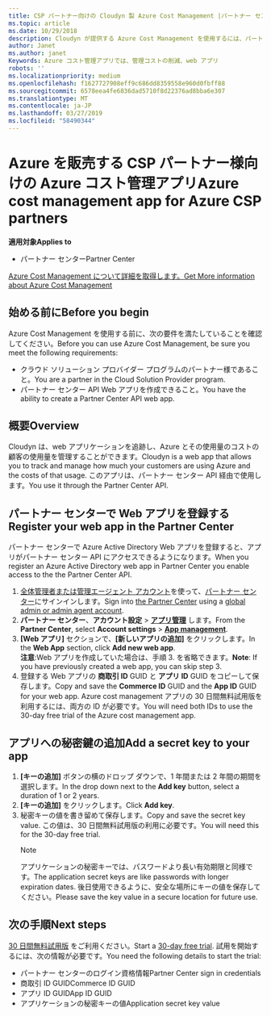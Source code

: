 ```yaml
---
title: CSP パートナー向けの Cloudyn 製 Azure Cost Management |パートナー センター
ms.topic: article
ms.date: 10/29/2018
description: Cloudyn が提供する Azure Cost Management を使用するには、パートナー センター API へのアクセスをプロビジョニングする必要があります。
author: Janet
ms.author: janet
Keywords: Azure コスト管理アプリでは、管理コストの削減、web アプリ
robots: ''
ms.localizationpriority: medium
ms.openlocfilehash: f1627727908eff9c686dd8359558e960d0fbff88
ms.sourcegitcommit: 6578eea4fe6836dad5710f8d22376ad8bba6e307
ms.translationtype: MT
ms.contentlocale: ja-JP
ms.lasthandoff: 03/27/2019
ms.locfileid: "58490344"
---
```

# <a name="azure-cost-management-app-for-azure-csp-partners"></a><span data-ttu-id="ca92c-104">Azure を販売する CSP パートナー様向けの Azure コスト管理アプリ</span><span class="sxs-lookup"><span data-stu-id="ca92c-104">Azure cost management app for Azure CSP partners</span></span>  

<span data-ttu-id="ca92c-105">**適用対象**</span><span class="sxs-lookup"><span data-stu-id="ca92c-105">**Applies to**</span></span>

-  <span data-ttu-id="ca92c-106">パートナー センター</span><span class="sxs-lookup"><span data-stu-id="ca92c-106">Partner Center</span></span>

[<span data-ttu-id="ca92c-107">Azure Cost Management について詳細を取得します。</span><span class="sxs-lookup"><span data-stu-id="ca92c-107">Get More information about Azure Cost Management</span></span>](https://go.microsoft.com/fwlink/p/?linkid=857893)

## <a name="before-you-begin"></a><span data-ttu-id="ca92c-108">始める前に</span><span class="sxs-lookup"><span data-stu-id="ca92c-108">Before you begin</span></span>
<span data-ttu-id="ca92c-109">Azure Cost Management を使用する前に、次の要件を満たしていることを確認してください。</span><span class="sxs-lookup"><span data-stu-id="ca92c-109">Before you can use Azure Cost Management, be sure you meet the following requirements:</span></span>

- <span data-ttu-id="ca92c-110">クラウド ソリューション プロバイダー プログラムのパートナー様であること。</span><span class="sxs-lookup"><span data-stu-id="ca92c-110">You are a partner in the Cloud Solution Provider program.</span></span>
- <span data-ttu-id="ca92c-111">パートナー センター API Web アプリを作成できること。</span><span class="sxs-lookup"><span data-stu-id="ca92c-111">You have the ability to create a Partner Center API web app.</span></span>

## <a name="overview"></a><span data-ttu-id="ca92c-112">概要</span><span class="sxs-lookup"><span data-stu-id="ca92c-112">Overview</span></span>

<span data-ttu-id="ca92c-113">Cloudyn は、web アプリケーションを追跡し、Azure とその使用量のコストの顧客の使用量を管理することができます。</span><span class="sxs-lookup"><span data-stu-id="ca92c-113">Cloudyn is a web app that allows you to track and manage how much your customers are using Azure and the costs of that usage.</span></span> <span data-ttu-id="ca92c-114">このアプリは、パートナー センター API 経由で使用します。</span><span class="sxs-lookup"><span data-stu-id="ca92c-114">You use it through the Partner Center API.</span></span>

## <a name="register-your-web-app-in-the-partner-center"></a><span data-ttu-id="ca92c-115">パートナー センターで Web アプリを登録する</span><span class="sxs-lookup"><span data-stu-id="ca92c-115">Register your web app in the Partner Center</span></span>
<span data-ttu-id="ca92c-116">パートナー センターで Azure Active Directory Web アプリを登録すると、アプリがパートナー センター API にアクセスできるようになります。</span><span class="sxs-lookup"><span data-stu-id="ca92c-116">When you register an Azure Active Directory web app in Partner Center you enable access to the the Partner Center API.</span></span> 
1.  <span data-ttu-id="ca92c-117">[全体管理者または管理エージェント アカウント](create-user-accounts-and-set-permissions.md)を使って、[パートナー センター](https://partnercenter.microsoft.com/en-us/pcv/dashboard/overview)にサインインします。</span><span class="sxs-lookup"><span data-stu-id="ca92c-117">Sign into [the Partner Center](https://partnercenter.microsoft.com/en-us/pcv/dashboard/overview) using a [global admin or admin agent account](create-user-accounts-and-set-permissions.md).</span></span>
2.  <span data-ttu-id="ca92c-118">**パートナー センター**、**アカウント設定** &gt; **[アプリ管理](https://partnercenter.microsoft.com/en-us/pcv/apiintegration/appmanagement)** します。</span><span class="sxs-lookup"><span data-stu-id="ca92c-118">From the **Partner Center**, select **Account settings** &gt; **[App management](https://partnercenter.microsoft.com/en-us/pcv/apiintegration/appmanagement)**.</span></span>
3.  <span data-ttu-id="ca92c-119">**[Web アプリ]** セクションで、**[新しいアプリの追加]** をクリックします。</span><span class="sxs-lookup"><span data-stu-id="ca92c-119">In the **Web App** section, click **Add new web app**.</span></span>
<br> <span data-ttu-id="ca92c-120">**注意**:Web アプリを作成していた場合は、手順 3. を省略できます。</span><span class="sxs-lookup"><span data-stu-id="ca92c-120">**Note**: If you have previously created a web app, you can skip step 3.</span></span>
4.  <span data-ttu-id="ca92c-121">登録する Web アプリの **商取引 ID** GUID と **アプリ ID** GUID をコピーして保存します。</span><span class="sxs-lookup"><span data-stu-id="ca92c-121">Copy and save the **Commerce ID** GUID and the **App ID** GUID for your web app.</span></span> <span data-ttu-id="ca92c-122">Azure cost management アプリの 30 日間無料試用版を利用するには、両方の ID が必要です。</span><span class="sxs-lookup"><span data-stu-id="ca92c-122">You will need both IDs to use the 30-day free trial of the Azure cost management app.</span></span>

## <a name="add-a-secret-key-to-your-app"></a><span data-ttu-id="ca92c-123">アプリへの秘密鍵の追加</span><span class="sxs-lookup"><span data-stu-id="ca92c-123">Add a secret key to your app</span></span>
1. <span data-ttu-id="ca92c-124">**[キーの追加]** ボタンの横のドロップ ダウンで、1 年間または 2 年間の期間を選択します。</span><span class="sxs-lookup"><span data-stu-id="ca92c-124">In the drop down next to the **Add key** button, select a duration of 1 or 2 years.</span></span>
2. <span data-ttu-id="ca92c-125">**[キーの追加]** をクリックします。</span><span class="sxs-lookup"><span data-stu-id="ca92c-125">Click **Add key**.</span></span> 
3. <span data-ttu-id="ca92c-126">秘密キーの値を書き留めて保存します。</span><span class="sxs-lookup"><span data-stu-id="ca92c-126">Copy and save the secret key value.</span></span> <span data-ttu-id="ca92c-127">この値は、30 日間無料試用版の利用に必要です。</span><span class="sxs-lookup"><span data-stu-id="ca92c-127">You will need this for the 30-day free trial.</span></span><br>
   > [!NOTE]  
   > <span data-ttu-id="ca92c-128">アプリケーションの秘密キーでは、パスワードより長い有効期限と同様です。</span><span class="sxs-lookup"><span data-stu-id="ca92c-128">The application secret keys are like passwords with longer expiration dates.</span></span> <span data-ttu-id="ca92c-129">後日使用できるように、安全な場所にキーの値を保存してください。</span><span class="sxs-lookup"><span data-stu-id="ca92c-129">Please save the key value in a secure location for future use.</span></span>

## <a name="next-steps"></a><span data-ttu-id="ca92c-130">次の手順</span><span class="sxs-lookup"><span data-stu-id="ca92c-130">Next steps</span></span>
<span data-ttu-id="ca92c-131">[30 日間無料試用版](https://go.microsoft.com/fwlink/?linkid=857895) をご利用ください。</span><span class="sxs-lookup"><span data-stu-id="ca92c-131">Start a [30-day free trial](https://go.microsoft.com/fwlink/?linkid=857895).</span></span>
<span data-ttu-id="ca92c-132">試用を開始するには、次の情報が必要です。</span><span class="sxs-lookup"><span data-stu-id="ca92c-132">You need the following details to start the trial:</span></span>
- <span data-ttu-id="ca92c-133">パートナー センターのログイン資格情報</span><span class="sxs-lookup"><span data-stu-id="ca92c-133">Partner Center sign in credentials</span></span>
- <span data-ttu-id="ca92c-134">商取引 ID GUID</span><span class="sxs-lookup"><span data-stu-id="ca92c-134">Commerce ID GUID</span></span>
- <span data-ttu-id="ca92c-135">アプリ ID GUID</span><span class="sxs-lookup"><span data-stu-id="ca92c-135">App ID GUID</span></span>
- <span data-ttu-id="ca92c-136">アプリケーションの秘密キーの値</span><span class="sxs-lookup"><span data-stu-id="ca92c-136">Application secret key value</span></span>
